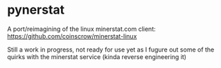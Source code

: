 # pynerstat

A port/reimagining of the linux minerstat.com client: https://github.com/coinscrow/minerstat-linux

Still a work in progress, not ready for use yet as I fugure out some of the quirks with the minerstat service (kinda reverse engineering it)
